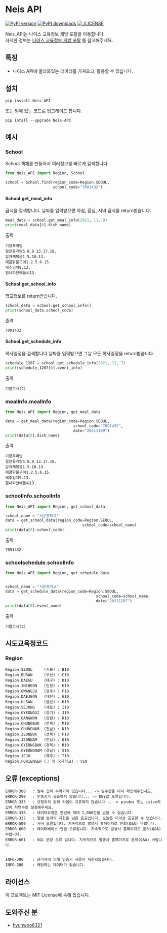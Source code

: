 # Neis API

[![PyPI version](https://badge.fury.io/py/Neis-API.svg)](https://badge.fury.io/py/Neis-API)
<a href="https://pypi.org/project/Neis-API"><img src="https://img.shields.io/pypi/dm/Neis-API" alt="PyPI downloads"></a>
<a href="https://github.com/Piop2/Neis_API/blob/main/LICENSE"><img src="https://img.shields.io/github/license/Ileriayo/markdown-badges?style=for-the-badge)" alt="./LICENSE"></a>

Neis_API는 나이스 교육정보 개방 포탈을 이용합니다.<br/>
자세한 정보는 [나이스 교육정보 개방 포탈](https://open.neis.go.kr/portal/mainPage.do) 를 참고해주세요.

## 특징

- 나이스 API에 올라와있는 데이터를 가져오고, 활용할 수 있습니다.

## 설치

```shell
pip install Neis-API
```

또는 밑에 있는 코드로 업그래이드 합니다.

```shell
pip intall --upgrade Neis-API
```

## 예시

### School

School 객체를 만들어서 여러정보를 빠르게 검색합니다.
```python
from Neis_API import Region, School

school = School.find(region_code=Region.SEOUL,
                     school_code="7091432")
```

#### School.get_meal_info

급식을 검색합니다.
날짜를 입력받으면 아침, 점심, 저녁 급식을 return받습니다.
```python
meal_data = school.get_meal_info(2021, 11, 9)
print(meal_data[0].dish_name)
```

출력
```
기장흑미밥
얼큰꽃게탕5.8.9.13.17.18.
감자채볶음1.5.10.13.
매콤닭불구이1.2.5.6.15.
배추김치9.13.
힘내파인애플씨13.
```

#### School.get_school_info

학교정보를 return받습니다.
```python
school_data = school.get_school_info()
print(school_data.school_code)
```

출력
```
7091432
```

#### School.get_schedule_info

학사일정을 검색합니다
날짜를 입력받으면 그날 모든 학사일정을 return받습니다.
```python
schedule_1207 = school.get_schedule_info(2021, 12, 7)
print(schedule_1207[0].event_info)
```

출력
```
기말고사(2)
```

### mealInfo.mealInfo
```python
from Neis_API import Region, get_meal_data

data = get_meal_data(region_code=Region.SEOUL,
                              school_code="7091432",
                              date="20211109")
print(data[0].dish_name)
```

출력
```
기장흑미밥
얼큰꽃게탕5.8.9.13.17.18.
감자채볶음1.5.10.13.
매콤닭불구이1.2.5.6.15.
배추김치9.13.
힘내파인애플씨13.
```

### schoolInfo.schoolInfo
```python
from Neis_API import Region, get_school_data

school_name = "서운중학교"
data = get_school_data(region_code=Region.SEOUL,
                                  school_code=school_name)
print(data[0].school_code)
```

출력
```
7091432
```

### schoolschedule.schoolInfo
```python
from Neis_API import Region, get_schedule_data


school_name = "서운중학교"
data = get_schedule_data(region_code=Region.SEOUL,
                                        school_code=school_name,
                                        date="20211207")
print(data[0].event_name)
```
출력
```
기말고사(2)
```

## 시도교육청코드
### Region
```
Region.SEOUL     (서울) : B10
Region.BUSAN     (부산) : C10
Region.DAEGU     (대구) : D10
Region.INCHEON   (인천) : E10
Region.GWANGJU   (광주) : F10
Region.DAEJEON   (대전) : G10
Region.ULSAN     (울산) : H10
Region.SEJONG    (세종) : I10
Region.GYEONGGI  (경기) : J10
Region.GANGWON   (강원) : K10
Region.CHUNGBUK  (전북) : M10
Region.CHUNGNAM  (전남) : N10
Region.JEONBUK   (전북) : P10
Region.JEONNAM   (전남) : Q10
Region.GYEONGBUK (경북) : R10
Region.GYEONGNAM (경남) : S10
Region.JEJU      (제주) : T10
Region.FORIENGER (그 외 국제학교) : V10
```

## 오류 (exceptions)
```
ERROR-300   : 필수 값이 누락되어 있습니다... -> 필수값을 다시 확인해주십시오.
ERROR-290   : 인증키가 유효하지 않습니다... -> KEY값 오류입니다.
ERROR-333   : 요청위치 값의 타입이 유효하지 않습니다... -> pindex 또는 isize의 값이 자연수로 설정해주세요.
ERROR-336   : 데이터요청은 한번에 최대 1,000건을 넘을 수 없습니다.
ERROR-337   : 일별 트래픽 제한을 넘은 호출입니다. 오늘은 더이상 호출할 수 없습니다.
ERROR-500   : 서버 오류입니다. 지속적으로 발생시 홈페이지로 문의(Q&A) 바랍니다.
ERROR-600   : 데이터베이스 연결 오류입니다. 지속적으로 발생시 홈페이지로 문의(Q&A) 바랍니다.
ERROR-601   : SQL 문장 오류 입니다. 지속적으로 발생시 홈페이지로 문의(Q&A) 바랍니다.


INFO-300    : 관리자에 의해 인증키 사용이 제한되었습니다.
INFO-200    : 해당하는 데이터가 없습니다.
```

## 라이선스

이 프로젝트는 MIT License에 속해 있습니다.

## 도와주신 분

- [hyunwoo6321](https://github.com/hyunwoo6321)
